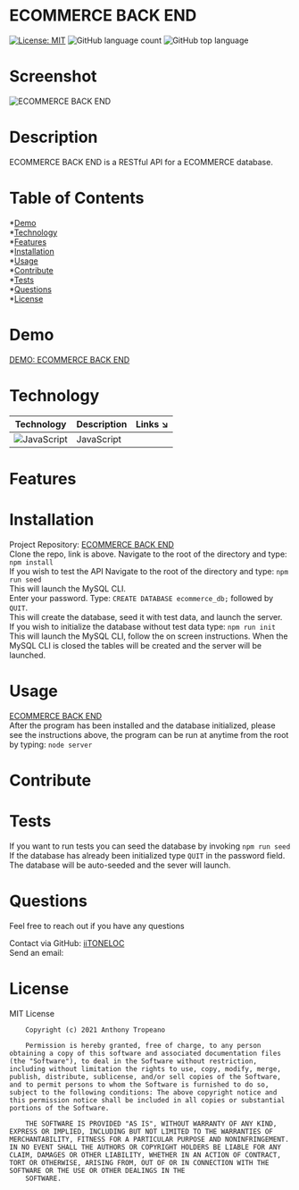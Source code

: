 
# ECOMMERCE BACK END  
[![License: MIT](https://img.shields.io/badge/License-MIT-yellow.svg)](https://opensource.org/licenses/MIT) ![GitHub language count](https://img.shields.io/github/languages/count/iiTONELOC/ecomm?style=flat-square) ![GitHub top language](https://img.shields.io/github/languages/top/iiTONELOC/ecomm?style=flat-square)

# Screenshot
![ECOMMERCE BACK END](/assets/images/screenshot.gif)

# Description
ECOMMERCE BACK END is a RESTful API for a ECOMMERCE database.

# Table of Contents
*[Demo](#demo)  
*[Technology](#technology)  
*[Features](#features)  
*[Installation](#installation)  
*[Usage](#usage)  
*[Contribute](#contribute)  
*[Tests](#tests)  
*[Questions](#questions)  
*[License](#license)

# Demo
[DEMO: ECOMMERCE BACK END](https://drive.google.com/file/d/1z0JfMFpZW4vw4nqWLiyyrGzmyC6Ki-V9/view)

# Technology 
| Technology | Description                        |Links ↘️ |
| ---------- | -----------------------------------| ------|  
| ![JavaScript](https://shields.io/static/v1?label=JavaScript&message=100%&color=yellow&style=flat-square) | JavaScript | []() |

# Features
 

# Installation  
Project Repository: [ECOMMERCE BACK END](https://github.com/iiTONELOC/ecomm)  
Clone the repo, link is above.  Navigate to the root of the directory and type: ```npm install```  
If you wish to test the API Navigate to the root of the directory and type: ```npm run seed```  
This will launch the MySQL CLI.  
Enter your password. Type: ```CREATE DATABASE ecommerce_db;``` followed by ```QUIT```.  
This will create the database, seed it with test data, and launch the server.  
If you wish to initialize the database without test data type: ```npm run init```  
This will launch the MySQL CLI, follow the on screen instructions. When the MySQL CLI is closed the tables will be created and the server will be launched. 

# Usage
[ECOMMERCE BACK END](https://github.com/iiTONELOC/ecomm)  
After the program has been installed and the database initialized, please see the instructions above, the program can be run at anytime from the root by typing: ```node server```

# Contribute 
 

# Tests
If you want to run tests you can seed the database by invoking ```npm run seed```  
If the database has already been initialized type ```QUIT``` in the password field. The database will be auto-seeded and the sever will launch. 

# Questions
Feel free to reach out if you have any questions

Contact via GitHub: [iiTONELOC](https://github.com/iiTONELOC)  
Send an email: [](mailto:)

# License
MIT License

        Copyright (c) 2021 Anthony Tropeano
        
        Permission is hereby granted, free of charge, to any person obtaining a copy of this software and associated documentation files (the "Software"), to deal in the Software without restriction, including without limitation the rights to use, copy, modify, merge, publish, distribute, sublicense, and/or sell copies of the Software, and to permit persons to whom the Software is furnished to do so, subject to the following conditions: The above copyright notice and this permission notice shall be included in all copies or substantial portions of the Software.
        
        THE SOFTWARE IS PROVIDED "AS IS", WITHOUT WARRANTY OF ANY KIND, EXPRESS OR IMPLIED, INCLUDING BUT NOT LIMITED TO THE WARRANTIES OF MERCHANTABILITY, FITNESS FOR A PARTICULAR PURPOSE AND NONINFRINGEMENT. IN NO EVENT SHALL THE AUTHORS OR COPYRIGHT HOLDERS BE LIABLE FOR ANY CLAIM, DAMAGES OR OTHER LIABILITY, WHETHER IN AN ACTION OF CONTRACT, TORT OR OTHERWISE, ARISING FROM, OUT OF OR IN CONNECTION WITH THE SOFTWARE OR THE USE OR OTHER DEALINGS IN THE
        SOFTWARE.
        
